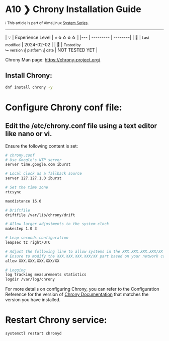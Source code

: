 # A10 ❯ Chrony Installation Guide
<small>ℹ️ This article is part of AlmaLinux [System Series](/series/).</small>
<hr>
| 💡 | Experience Level  | ⭐☆☆☆☆ |
|--- | --------- | --------|
| 📆 | <small>Last modified</small> | 2024-02-02 |
| 🔧 | <small>Tested by <br> ↳ version \| platform \| date </small>| NOT TESTED YET |

Chrony Man page: https://chrony-project.org/

## Install Chrony:
```bash
dnf install chrony -y
```

# Configure Chrony conf file:
## Edit the /etc/chrony.conf file using a text editor like nano or vi. 
Ensure the following content is set:
```bash
# chrony.conf
# Use Google's NTP server
server time.google.com iburst

# Local clock as a fallback source
server 127.127.1.0 iburst

# Set the time zone
rtcsync

maxdistance 16.0

# Driftfile
driftfile /var/lib/chrony/drift

# Allow larger adjustments to the system clock
makestep 1.0 3

# Leap seconds configuration
leapsec tz right/UTC

# Adjust the following line to allow systems in the XXX.XXX.XXX.XXX/XX subnet to access this client.
# Ensure to modify the XXX.XXX.XXX.XXX/XX part based on your network configuration.
allow XXX.XXX.XXX.XXX/XX

# Logging
log tracking measurements statistics
logdir /var/log/chrony
```
For more details on configuring Chrony, you can refer to the Configuration Reference for the version of [Chrony Documentation](https://chrony-project.org/documentation.html) that matches the version you have installed.


# Restart Chrony service:
```bash
systemctl restart chronyd
```

